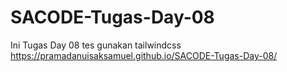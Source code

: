 # SACODE-Tugas-Day-08
Ini Tugas Day 08 tes gunakan tailwindcss
https://pramadanuisaksamuel.github.io/SACODE-Tugas-Day-08/

